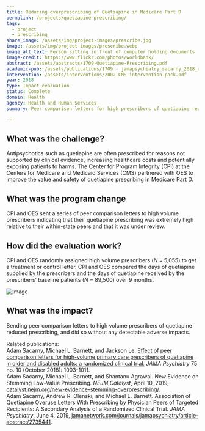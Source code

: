 ```yaml
---
title: Reducing overprescribing of Quetiapine in Medicare Part D
permalink: /projects/quetiapine-prescribing/
tags: 
  - project
  - prescribing
share_image: /assets/img/project-images/prescribe.jpg
image: /assets/img/project-images/prescribe.webp
image_alt_text: Person sitting in front of computer holding documents
image-credit: https://www.flickr.com/photos/worldbank/
abstract: /assets/abstracts/1709-Quetiapine-Prescribing.pdf
academic-pub: /assets/publications/1709 - jamapsychiatry_sacarny_2018_oi_180047.pdf
intervention: /assets/interventions/2002-CMS-intervention-pack.pdf
year: 2018
type: Impact evaluation
status: Complete
domain: Health
agency: Health and Human Services
summary: Peer comparison letters for high prescribers of quetiapine reduce prescription volume and improve guideline conformity of prescription fills

---
```

## What was the challenge?
Antipsychotics such as quetiapine are often prescribed for reasons not supported by clinical evidence, increasing healthcare costs and potentially exposing patients to harms. The Center for Program Integrity (CPI) at the Centers for Medicare and Medicaid Services (CMS) partnered with OES to improve the value and safety of quetiapine prescribing in Medicare Part D.

## What was the program change
CPI and OES sent a series of peer comparison letters to high volume prescribers indicating that their quetiapine prescribing was extremely high relative to their within-state peers and that it was under review.

## How did the evaluation work?
CPI and OES randomly assigned high volume prescribers (<i>N</i> = 5,055) to get a treatment or control letter. CPI and OES compared the days of quetiapine supplied by the prescribers and the days of quetiapine received by the prescribers’ baseline patients (<i>N</i> = 89,500) over 9 months.

![image]({{site.baseurl}}/assets/img/project-images/1709-graph.webp)

## What was the impact?
Sending peer comparison letters to high volume prescribers of quetiapine reduced prescribing, and did so without any detectable adverse impacts.

Related publications:
<br>
Adam Sacarny, Michael L. Barnett, and Jackson Le. <a href="https://pubmed.ncbi.nlm.nih.gov/30073273/">Effect of peer comparison letters for high-volume primary care prescribers of quetiapine in older and disabled adults: a randomized clinical trial.</a> <i>JAMA Psychiatry</i> 75 no. 10 (October 2018): 1003-1011.
<br>
Adam Sacarny, Michael L. Barnett, and Shantanu Agrawal. New Evidence on Stemming Low-Value Prescribing. <i>NEJM Catalyst</i>, April 10, 2019, <a href="https://catalyst.nejm.org/new-evidence-stemming-overprescribing/">catalyst.nejm.org/new-evidence-stemming-overprescribing/</a>.
<br>
Adam Sacarny, Andrew R. Olenski, and Michael L. Barnett. Association of Quetiapine Overuse Letters With Prescribing by Physician Peers of Targeted Recipients: A Secondary Analysis of a Randomized Clinical Trial. <i>JAMA Psychiatry</i>, June 4, 2019, <a href="https://jamanetwork.com/journals/jamapsychiatry/article-abstract/2735441?resultClick=1">jamanetwork.com/journals/jamapsychiatry/article-abstract/2735441</a>.
